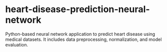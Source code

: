 # heart-disease-prediction-neural-network
Python-based neural network application to predict heart disease using medical datasets. It includes data preprocessing, normalization, and model evaluation.
